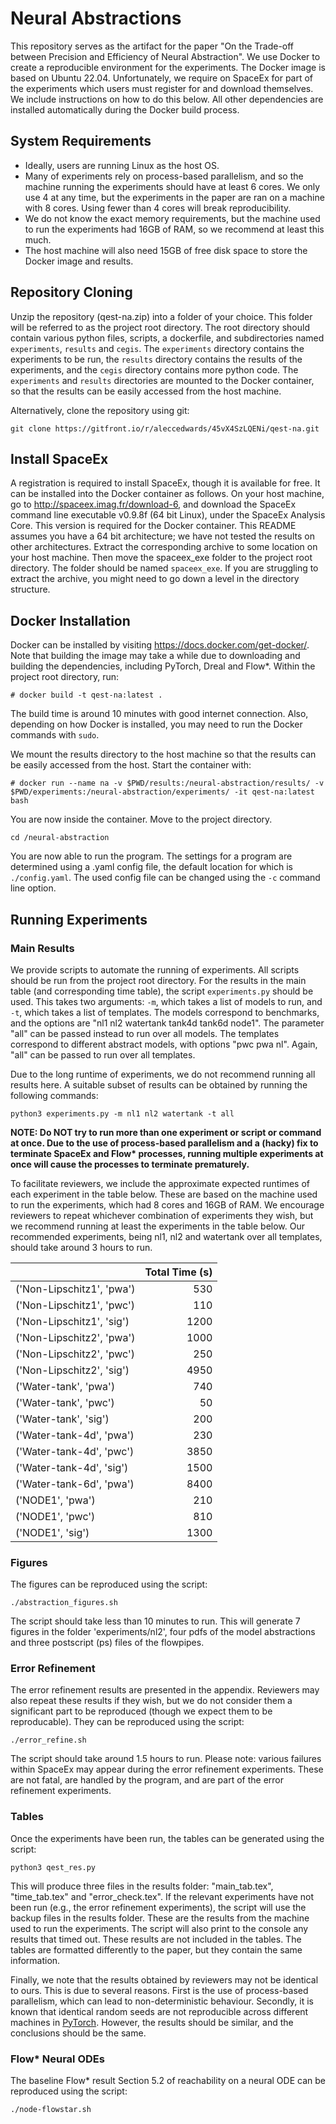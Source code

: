 # Neural Abstractions

This repository serves as the artifact for the paper "On the Trade-off between Precision and Efficiency of Neural Abstraction". We use Docker to create a reproducible environment for the experiments. The Docker image is based on Ubuntu 22.04. Unfortunately, we require on SpaceEx for part of the experiments which users must register for and download themselves. We include instructions on how to do this below. All other dependencies are installed automatically during the Docker build process.

## System Requirements

* Ideally, users are running Linux as the host OS.
* Many of experiments rely on process-based parallelism, and so the machine running the experiments should have at least 6 cores. We only use 4 at any time, but the experiments in the paper are ran on a machine with 8 cores. Using fewer than 4 cores will break reproducibility.
* We do not know the exact memory requirements, but the machine used to run the experiments had 16GB of RAM, so we recommend at least this much.
* The host machine will also need 15GB of free disk space to store the Docker image and results.

## Repository Cloning

Unzip the repository (qest-na.zip) into a folder of your choice. This folder will be referred to as the project root directory. The root directory should contain various python files, scripts, a dockerfile, and subdirectories named `experiments`, `results` and `cegis`. The `experiments` directory contains the experiments to be run, the `results` directory contains the results of the experiments, and the `cegis` directory contains more python code. The `experiments` and `results` directories are mounted to the Docker container, so that the results can be easily accessed from the host machine.

Alternatively, clone the repository using git:

```console
git clone https://gitfront.io/r/aleccedwards/45vX4SzLQENi/qest-na.git
```

## Install SpaceEx

A registration is required to install SpaceEx, though it is available for free. It can be installed into the Docker container as follows.
On your host machine, go to <http://spaceex.imag.fr/download-6>, and download the SpaceEx command line executable v0.9.8f (64 bit Linux), under the SpaceEx Analysis Core. This version is required for the Docker container. This README assumes you have a 64 bit architecture; we have not tested the results on other architectures.
Extract the corresponding archive to some location on your host machine. Then move the spaceex_exe folder to the project root directory. The folder should be named `spaceex_exe`. If you are struggling to extract the archive, you might need to go down a level in the directory structure.

## Docker Installation

Docker can be installed by visiting <https://docs.docker.com/get-docker/>. Note that building the image may take a while due to downloading and building the dependencies, including PyTorch, Dreal and Flow*. Within the project root directory, run:

```console
# docker build -t qest-na:latest .
```

The build time is around 10 minutes with good internet connection. Also, depending on how Docker is installed, you may need to run the Docker commands with `sudo`.

We mount the results directory to the host machine so that the results can be easily accessed from the host. Start the container with:

```console
# docker run --name na -v $PWD/results:/neural-abstraction/results/ -v $PWD/experiments:/neural-abstraction/experiments/ -it qest-na:latest bash 
```

You are now inside the container. Move to the project directory.

```console
cd /neural-abstraction
```

You are now able to run the program. The settings for a program are determined using a .yaml config file, the default location for which is `./config.yaml`. The used config file can be changed using the `-c` command line option.

## Running Experiments

### Main Results

We provide scripts to automate the running of experiments. All scripts should be run from the project root directory.
For the results in the main table (and corresponding time table), the script `experiments.py` should be used. This takes two arguments: `-m`, which takes a list of models to run, and `-t`, which takes a list of templates. The models correspond to benchmarks, and the options are "nl1 nl2 watertank tank4d tank6d node1". The parameter "all" can be passed instead to run over all models.
The templates correspond to different abstract models, with options "pwc pwa nl". Again, "all" can be passed to run over all templates.

Due to the long runtime of experiments, we do not recommend running all results here. A suitable subset of results can be obtained by running the following commands:

```console
python3 experiments.py -m nl1 nl2 watertank -t all
```

**NOTE: Do NOT try to run more than one experiment or script or command at once. Due to the use of process-based parallelism and a (hacky) fix to terminate SpaceEx and Flow\* processes, running multiple experiments at once will cause the processes to terminate prematurely.**

To facilitate reviewers, we include the approximate expected runtimes of each experiment in the table below. These are based on the machine used to run the experiments, which had 8 cores and 16GB of RAM. We encourage reviewers to repeat whichever combination of experiments they wish, but we recommend running at least the experiments in the table below. Our recommended experiments, being nl1, nl2 and watertank over all templates, should take around 3 hours to run.

|                           |   Total Time (s)      |
|:--------------------------|----------------------:|
| ('Non-Lipschitz1', 'pwa') |              530      |
| ('Non-Lipschitz1', 'pwc') |              110      |
| ('Non-Lipschitz1', 'sig') |             1200      |
| ('Non-Lipschitz2', 'pwa') |              1000     |
| ('Non-Lipschitz2', 'pwc') |              250      |
| ('Non-Lipschitz2', 'sig') |             4950      |
| ('Water-tank', 'pwa')     |              740      |
| ('Water-tank', 'pwc')     |               50      |
| ('Water-tank', 'sig')     |              200      |
| ('Water-tank-4d', 'pwa')  |              230      |
| ('Water-tank-4d', 'pwc')  |             3850      |
| ('Water-tank-4d', 'sig')  |             1500      |
| ('Water-tank-6d', 'pwa')  |             8400      |
| ('NODE1', 'pwa')          |              210      |
| ('NODE1', 'pwc')          |              810      |
| ('NODE1', 'sig')          |             1300      |

### Figures

The figures can be reproduced using the script:
  
```console
./abstraction_figures.sh
```

The script should take less than 10 minutes to run.
This will generate 7 figures in the folder 'experiments/nl2', four pdfs of the model abstractions and three postscript (ps) files of the flowpipes.

### Error Refinement

The error refinement results are presented in the appendix. Reviewers may also repeat these results if they wish, but we do not consider them a significant part to be reproduced (though we expect them to be reproducable). They can be reproduced using the script:
  
```console
./error_refine.sh
```

The script should take around 1.5 hours to run.
Please note: various failures within SpaceEx may appear during the error refinement experiments. These are not fatal, are handled by the program, and are part of the error refinement experiments.

### Tables

Once the experiments have been run, the tables can be generated using the script:
  
```console
python3 qest_res.py
```

This will produce three files in the results folder: "main_tab.tex", "time_tab.tex" and "error_check.tex".
If the relevant experiments have not been run (e.g., the error refinement experiments), the script will use the backup files in the results folder. These are the results from the machine used to run the experiments. The script will also print to the console any results that timed out. These results are not included in the tables. The tables are formatted differently to the paper, but they contain the same information.

Finally, we note that the results obtained by reviewers may not be identical to ours. This is due to several reasons. First is the use of process-based parallelism, which can lead to non-deterministic behaviour. Secondly, it is known that identical random seeds are not reproducible across different machines in [PyTorch](https://pytorch.org/docs/stable/notes/randomness.html).
However, the results should be similar, and the conclusions should be the same.

### Flow* Neural ODEs

The baseline Flow* result Section 5.2 of reachability on a neural ODE can be reproduced using the script:
  
```console
./node-flowstar.sh
```

